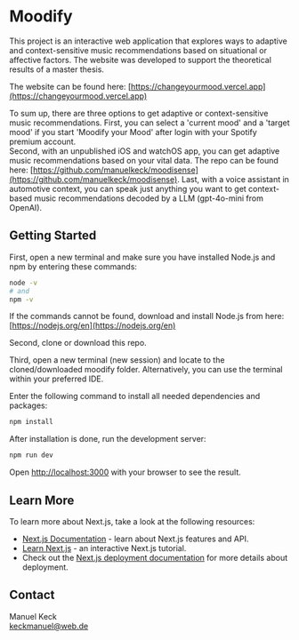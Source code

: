 # Moodify

This project is an interactive web application that explores ways to
adaptive and context-sensitive music recommendations based on situational
or affective factors.
The website was developed to support the theoretical results of a master thesis.

The website can be found here: [https://changeyourmood.vercel.app](https://changeyourmood.vercel.app)

To sum up, there are three options to get adaptive or context-sensitive music recommendations.
First, you can select a 'current mood' and a 'target mood' if you start 'Moodify your Mood' after login
with your Spotify premium account.\
Second, with an unpublished iOS and watchOS app, you can get adaptive music recommendations based on your vital data.
The repo can be found here: [https://github.com/manuelkeck/moodisense](https://github.com/manuelkeck/moodisense).
Last, with a voice assistant in automotive context, you can speak just anything you want to get context-based 
music recommendations decoded by a LLM (gpt-4o-mini from OpenAI).

## Getting Started

First, open a new terminal and make sure you have installed Node.js and npm by entering these commands:
```bash
node -v
# and
npm -v
```
If the commands cannot be found, download and install Node.js from here: [https://nodejs.org/en](https://nodejs.org/en)

Second, clone or download this repo.

Third, open a new terminal (new session) and locate to the cloned/downloaded moodify folder.
Alternatively, you can use the terminal within your preferred IDE.

Enter the following command to install all needed dependencies and packages:
```bash
npm install
```

After installation is done, run the development server:

```bash
npm run dev
```

Open [http://localhost:3000](http://localhost:3000) with your browser to see the result.



## Learn More

To learn more about Next.js, take a look at the following resources:

- [Next.js Documentation](https://nextjs.org/docs) - learn about Next.js features and API.
- [Learn Next.js](https://nextjs.org/learn) - an interactive Next.js tutorial.
- Check out the [Next.js deployment documentation](https://nextjs.org/docs/deployment) for more details about deployment.

## Contact
Manuel Keck\
keckmanuel@web.de
